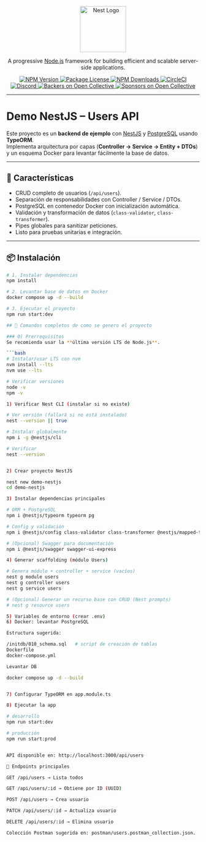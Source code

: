 <p align="center">
  <a href="http://nestjs.com/" target="blank">
    <img src="https://nestjs.com/img/logo-small.svg" width="120" alt="Nest Logo" />
  </a>
</p>

<p align="center">
  A progressive <a href="http://nodejs.org" target="_blank">Node.js</a> framework for building efficient and scalable server-side applications.
</p>

<p align="center">
<a href="https://www.npmjs.com/~nestjscore" target="_blank">
  <img src="https://img.shields.io/npm/v/@nestjs/core.svg" alt="NPM Version" />
</a>
<a href="https://www.npmjs.com/~nestjscore" target="_blank">
  <img src="https://img.shields.io/npm/l/@nestjs/core.svg" alt="Package License" />
</a>
<a href="https://www.npmjs.com/~nestjscore" target="_blank">
  <img src="https://img.shields.io/npm/dm/@nestjs/common.svg" alt="NPM Downloads" />
</a>
<a href="https://circleci.com/gh/nestjs/nest" target="_blank">
  <img src="https://img.shields.io/circleci/build/github/nestjs/nest/master" alt="CircleCI" />
</a>
<a href="https://discord.gg/G7Qnnhy" target="_blank">
  <img src="https://img.shields.io/badge/discord-online-brightgreen.svg" alt="Discord"/>
</a>
<a href="https://opencollective.com/nest#backer" target="_blank">
  <img src="https://opencollective.com/nest/backers/badge.svg" alt="Backers on Open Collective" />
</a>
<a href="https://opencollective.com/nest#sponsor" target="_blank">
  <img src="https://opencollective.com/nest/sponsors/badge.svg" alt="Sponsors on Open Collective" />
</a>
</p>

---

# Demo NestJS – Users API

Este proyecto es un **backend de ejemplo** con [NestJS](https://nestjs.com/) y [PostgreSQL](https://www.postgresql.org/) usando **TypeORM**.  
Implementa arquitectura por capas (**Controller → Service → Entity + DTOs**) y un esquema Docker para levantar fácilmente la base de datos.

---

## 🚀 Características
- CRUD completo de usuarios (`/api/users`).
- Separación de responsabilidades con Controller / Service / DTOs.
- PostgreSQL en contenedor Docker con inicialización automática.
- Validación y transformación de datos (`class-validator`, `class-transformer`).
- Pipes globales para sanitizar peticiones.
- Listo para pruebas unitarias e integración.

---

## 📦 Instalación

```bash
# 1. Instalar dependencias
npm install

# 2. Levantar base de datos en Docker
docker compose up -d --build

# 3. Ejecutar el proyecto
npm run start:dev

## 🧰 Comandos completos de como se genero el proyecto

### 0) Prerrequisitos
Se recomienda usar la **última versión LTS de Node.js**.

```bash
# Instalar/usar LTS con nvm
nvm install --lts
nvm use --lts

# Verificar versiones
node -v
npm -v

1) Verificar Nest CLI (instalar si no existe)

# Ver versión (fallará si no está instalado)
nest --version || true

# Instalar globalmente
npm i -g @nestjs/cli

# Verificar
nest --version


2) Crear proyecto NestJS

nest new demo-nestjs
cd demo-nestjs

3) Instalar dependencias principales

# ORM + PostgreSQL
npm i @nestjs/typeorm typeorm pg

# Config y validación
npm i @nestjs/config class-validator class-transformer @nestjs/mapped-types

# (Opcional) Swagger para documentación
npm i @nestjs/swagger swagger-ui-express

4) Generar scaffolding (módulo Users)

# Genera módulo + controller + service (vacíos)
nest g module users
nest g controller users
nest g service users

# (Opcional) Generar un recurso base con CRUD (Nest prompts)
# nest g resource users

5) Variables de entorno (crear .env)
6) Docker: levantar PostgreSQL

Estructura sugerida:

/initdb/010_schema.sql   # script de creación de tablas
Dockerfile
docker-compose.yml

Levantar DB

docker compose up -d --build


7) Configurar TypeORM en app.module.ts

8) Ejecutar la app

# desarrollo
npm run start:dev

# producción
npm run start:prod


API disponible en: http://localhost:3000/api/users

🔑 Endpoints principales

GET /api/users → Lista todos

GET /api/users/:id → Obtiene por ID (UUID)

POST /api/users → Crea usuario

PATCH /api/users/:id → Actualiza usuario

DELETE /api/users/:id → Elimina usuario

Colección Postman sugerida en: postman/users.postman_collection.json.






